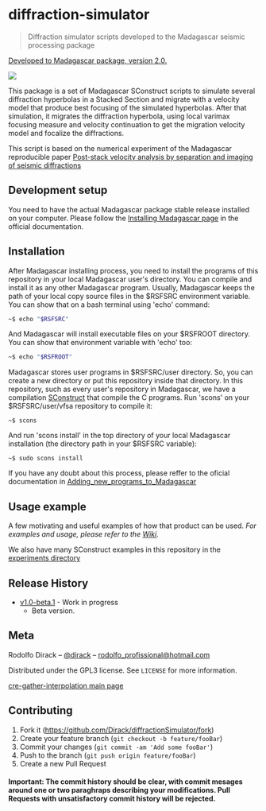 # diffraction-simulator
> Diffraction simulator scripts developed to the Madagascar seismic processing package

[Developed to Madagascar package, version 2.0.](http://www.ahay.org/wiki/Main_Page)

![](https://github.com/Dirack/diffractionSimulator/blob/master/images/diffResponse.jpeg)

This package is a set of Madagascar SConstruct scripts to simulate several diffraction hyperbolas in a Stacked Section
and migrate with a velocity model that produce best focusing of the simulated hyperbolas.
After that simulation, it migrates the diffraction hyperbola, using local varimax focusing
measure and velocity continuation to get the migration velocity model and focalize the diffractions.

This script is based on the numerical experiment of the Madagascar reproducible paper
[Post-stack velocity analysis by separation and imaging of seismic diffractions](http://www.reproducibility.org/RSF/book/tccs/diffr/paper_html/)


## Development setup

You need to have the actual Madagascar package stable release installed on your computer. Please follow the
[Installing Madagascar page](http://www.ahay.org/wiki/Installation) in the official documentation.

## Installation

After Madagascar installing process, you need to install the programs of this repository in your local Madagascar user's
directory. You can compile and install it as any other Madagascar program. 
Usually, Madagascar keeps the path of your local copy source files in the $RSFSRC environment variable. You can
show that on a bash terminal using 'echo' command:

```sh
~$ echo "$RSFSRC"
```

And Madagascar will install executable files on your $RSFROOT directory. You can show that environment variable
with 'echo' too:

```sh
~$ echo "$RSFROOT"
```

Madagascar stores user programs in $RSFSRC/user directory. So, you can create a new directory or put this
repository inside that directory. In this repository, such as every user's repository in Madagascar, we have a compilation 
[SConstruct](https://github.com/Dirack/vfsa/blob/master/SConstruct) that compile the C programs.
Run 'scons' on your $RSFSRC/user/vfsa repository to compile it:

```shell
~$ scons
```

And run 'scons install' in the top directory of your local Madagascar installation 
(the directory path in your $RSFSRC variable):

```shell
~$ sudo scons install
```

If you have any doubt about this process, please reffer to the oficial documentation in 
[Adding_new_programs_to_Madagascar](http://www.ahay.org/wiki/Adding_new_programs_to_Madagascar)

## Usage example

A few motivating and useful examples of how that product can be used. 
_For examples and usage, please refer to the [Wiki](https://github.com/Dirack/diffractionSimulator/wiki)._

We also have many SConstruct examples in this repository in the
[experiments directory](https://github.com/Dirack/diffractionSimulator/tree/study/0.1/study)

## Release History
   
* [v1.0-beta.1](https://github.com/Dirack/diffractionSimulator/releases/tag/v1.0) - Work in progress
  * Beta version.
  
## Meta

Rodolfo Dirack – [@dirack](https://github.com/Dirack) – rodolfo_profissional@hotmail.com

Distributed under the GPL3 license. See ``LICENSE`` for more information.

[cre-gather-interpolation main page](https://github.com/Dirack/diffractionSimulator)

## Contributing

1. Fork it (<https://github.com/Dirack/diffractionSimulator/fork>)
2. Create your feature branch (`git checkout -b feature/fooBar`)
3. Commit your changes (`git commit -am 'Add some fooBar'`)
4. Push to the branch (`git push origin feature/fooBar`)
5. Create a new Pull Request

#### Important: The commit history should be clear, with commit mesages around one or two paraghraps describing your modifications. Pull Requests with unsatisfactory commit history will be rejected.
